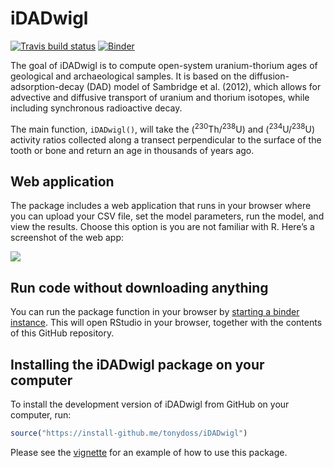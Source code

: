 
<!-- README.md is generated from README.Rmd. Please edit that file -->

# iDADwigl

[![Travis build
status](https://travis-ci.org/benmarwick/iDADwigl.svg?branch=master)](https://travis-ci.org/benmarwick/iDADwigl)
[![Binder](https://mybinder.org/badge_logo.svg)](https://mybinder.org/v2/gh/benmarwick/iDADwigl/master?urlpath=rstudio)

The goal of iDADwigl is to compute open-system uranium-thorium ages of
geological and archaeological samples. It is based on the
diffusion-adsorption-decay (DAD) model of Sambridge et al. (2012), which
allows for advective and diffusive transport of uranium and thorium
isotopes, while including synchronous radioactive decay.

The main function, `iDADwigl()`, will take the
(<sup>230</sup>Th/<sup>238</sup>U) and (<sup>234</sup>U/<sup>238</sup>U)
activity ratios collected along a transect perpendicular to the surface
of the tooth or bone and return an age in thousands of years ago.

## Web application

The package includes a web application that runs in your browser where
you can upload your CSV file, set the model parameters, run the model,
and view the results. Choose this option is you are not familiar with R.
Here’s a screenshot of the web app:

![](iDADwigl-shiny-app.gif)

## Run code without downloading anything

You can run the package function in your browser by [starting a binder
instance](https://mybinder.org/v2/gh/benmarwick/iDADwigl/master?urlpath=rstudio).
This will open RStudio in your browser, together with the contents of
this GitHub repository.

## Installing the iDADwigl package on your computer

To install the development version of iDADwigl from GitHub on your
computer, run:

``` r
source("https://install-github.me/tonydoss/iDADwigl")
```

Please see the [vignette](articles/idadwigl.pdf) for an example of how
to use this package.
